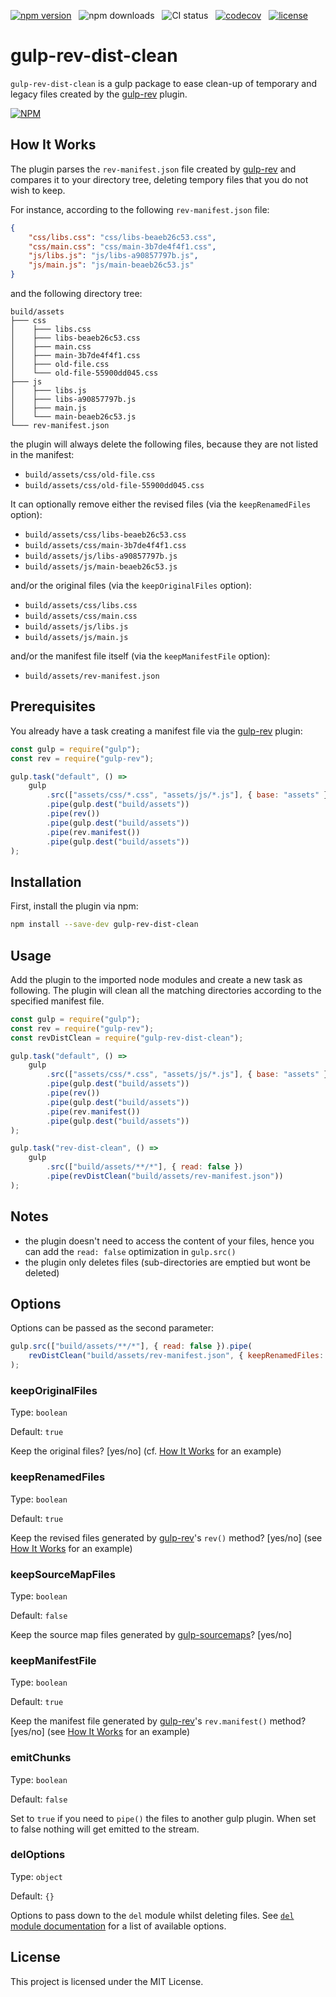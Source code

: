 [![npm version](https://badgen.net/npm/v/gulp-rev-dist-clean)](https://www.npmjs.com/package/gulp-rev-dist-clean)
&nbsp;
![npm downloads](https://badgen.net/npm/dt/gulp-rev-dist-clean)
&nbsp;
![CI status](https://github.com/alexandre-abrioux/gulp-rev-dist-clean/actions/workflows/ci.yaml/badge.svg?branch=master)
&nbsp;
[![codecov](https://codecov.io/gh/alexandre-abrioux/gulp-rev-dist-clean/branch/master/graph/badge.svg?token=NXIGKWEZ67)](https://codecov.io/gh/alexandre-abrioux/gulp-rev-dist-clean)
&nbsp;
[![license](https://badgen.net/github/license/alexandre-abrioux/gulp-rev-dist-clean)](https://github.com/alexandre-abrioux/gulp-rev-dist-clean/blob/master/LICENSE)

# gulp-rev-dist-clean

`gulp-rev-dist-clean` is a gulp package to ease clean-up of temporary and legacy files created by the [gulp-rev](https://github.com/sindresorhus/gulp-rev) plugin.

[![NPM](https://nodei.co/npm/gulp-rev-dist-clean.png)](https://www.npmjs.com/package/gulp-rev-dist-clean)

## How It Works

The plugin parses the `rev-manifest.json` file created by [gulp-rev](https://github.com/sindresorhus/gulp-rev) and compares it to your directory tree, deleting tempory files that you do not wish to keep.

For instance, according to the following `rev-manifest.json` file:

```json
{
    "css/libs.css": "css/libs-beaeb26c53.css",
    "css/main.css": "css/main-3b7de4f4f1.css",
    "js/libs.js": "js/libs-a90857797b.js",
    "js/main.js": "js/main-beaeb26c53.js"
}
```

and the following directory tree:

```
build/assets
├─── css
│    ├─── libs.css
│    ├─── libs-beaeb26c53.css
│    ├─── main.css
│    ├─── main-3b7de4f4f1.css
│    ├─── old-file.css
│    └─── old-file-55900dd045.css
├─── js
│    ├─── libs.js
│    ├─── libs-a90857797b.js
│    ├─── main.js
│    └─── main-beaeb26c53.js
└─── rev-manifest.json
```

the plugin will always delete the following files, because they are not listed in the manifest:

-   `build/assets/css/old-file.css`
-   `build/assets/css/old-file-55900dd045.css`

It can optionally remove either the revised files (via the `keepRenamedFiles` option):

-   `build/assets/css/libs-beaeb26c53.css`
-   `build/assets/css/main-3b7de4f4f1.css`
-   `build/assets/js/libs-a90857797b.js`
-   `build/assets/js/main-beaeb26c53.js`

and/or the original files (via the `keepOriginalFiles` option):

-   `build/assets/css/libs.css`
-   `build/assets/css/main.css`
-   `build/assets/js/libs.js`
-   `build/assets/js/main.js`

and/or the manifest file itself (via the `keepManifestFile` option):

-   `build/assets/rev-manifest.json`

## Prerequisites

You already have a task creating a manifest file via the [gulp-rev](https://github.com/sindresorhus/gulp-rev) plugin:

```js
const gulp = require("gulp");
const rev = require("gulp-rev");

gulp.task("default", () =>
    gulp
        .src(["assets/css/*.css", "assets/js/*.js"], { base: "assets" })
        .pipe(gulp.dest("build/assets"))
        .pipe(rev())
        .pipe(gulp.dest("build/assets"))
        .pipe(rev.manifest())
        .pipe(gulp.dest("build/assets"))
);
```

## Installation

First, install the plugin via npm:

```bash
npm install --save-dev gulp-rev-dist-clean
```

## Usage

Add the plugin to the imported node modules and create a new task as following.
The plugin will clean all the matching directories according to the specified manifest file.

```js
const gulp = require("gulp");
const rev = require("gulp-rev");
const revDistClean = require("gulp-rev-dist-clean");

gulp.task("default", () =>
    gulp
        .src(["assets/css/*.css", "assets/js/*.js"], { base: "assets" })
        .pipe(gulp.dest("build/assets"))
        .pipe(rev())
        .pipe(gulp.dest("build/assets"))
        .pipe(rev.manifest())
        .pipe(gulp.dest("build/assets"))
);

gulp.task("rev-dist-clean", () =>
    gulp
        .src(["build/assets/**/*"], { read: false })
        .pipe(revDistClean("build/assets/rev-manifest.json"))
);
```

## Notes

-   the plugin doesn't need to access the content of your files, hence you can add the `read: false` optimization in `gulp.src()`
-   the plugin only deletes files (sub-directories are emptied but wont be deleted)

## Options

Options can be passed as the second parameter:

```js
gulp.src(["build/assets/**/*"], { read: false }).pipe(
    revDistClean("build/assets/rev-manifest.json", { keepRenamedFiles: false })
);
```

### keepOriginalFiles

Type: `boolean`

Default: `true`

Keep the original files? \[yes/no\] (cf. [How It Works](#how-it-works) for an example)

### keepRenamedFiles

Type: `boolean`

Default: `true`

Keep the revised files generated by [gulp-rev](https://github.com/sindresorhus/gulp-rev)'s `rev()` method? \[yes/no\]
(see [How It Works](#how-it-works) for an example)

### keepSourceMapFiles

Type: `boolean`

Default: `false`

Keep the source map files generated by [gulp-sourcemaps](https://github.com/gulp-sourcemaps/gulp-sourcemaps)? \[yes/no\]

### keepManifestFile

Type: `boolean`

Default: `true`

Keep the manifest file generated by [gulp-rev](https://github.com/sindresorhus/gulp-rev)'s `rev.manifest()` method? \[yes/no\]
(see [How It Works](#how-it-works) for an example)

### emitChunks

Type: `boolean`

Default: `false`

Set to `true` if you need to `pipe()` the files to another gulp plugin.
When set to false nothing will get emitted to the stream.

### delOptions

Type: `object`

Default: `{}`

Options to pass down to the `del` module whilst deleting files.
See [`del` module documentation](https://www.npmjs.com/package/del#options) for a list of available options.

## License

This project is licensed under the MIT License.
